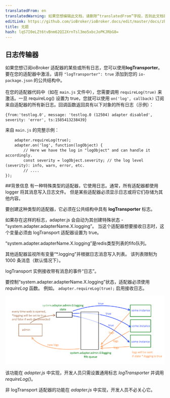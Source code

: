 ```yaml
---
translatedFrom: en
translatedWarning: 如果您想编辑此文档，请删除“translatedFrom”字段，否则此文档将再次自动翻译
editLink: https://github.com/ioBroker/ioBroker.docs/edit/master/docs/zh-cn/dev/logging.md
title: 无题
hash: lqS7I0eLZt6tvBnm62QI2XrnTsl3mo5xbcJoPKJRbG8=
---
```

## 日志传输器
如果您想订阅ioBroker 适配器的某些或所有日志，您可以使用**logTransporter**。要在您的适配器中激活，请将 `"logTransporter": true` 添加到您的 `io-package.json` 的公共结构中。<br><br>在您的适配器代码中（如在 `main.js` 文件中），您需要调用 `requireLog(true)` 来激活。一旦 requireLog() 设置为 true，您就可以使用 `on('log', callback)` 订阅来自适配器的所有新日志。回调函数返回具有以下对象的所有日志（示例）：

```
{from:'testlog.0', message: 'testlog.0 (12504) adapter disabled', severity: 'error', ts:1585413238439}
```

来自 `main.js` 的完整示例：

```
    adapter.requireLog(true);
    adapter.on('log', function(logObject) {
        // Here we have the log in "logObject" and can handle it accordingly.
        const severity = logObject.severity; // the log level (severity): info, warn, error, etc.
        // ....
});
```

##背景信息
有一种特殊类型的适配器，它使用日志。通常，所有适配器都使用 logger 将其消息写入日志文件。
但是某些适配器必须显示日志或将它们存储为其他内容。

要创建这种类型的适配器，它必须在公共结构中具有 **logTransporter** 标志。

如果存在这样的标志，adapter.js 会自动为其创建特殊状态 - “system.adapter.adapterName.X.logging”。
当这个适配器想要接收日志时，这个变量必须由 logTransport 适配器设置为 true。

“system.adapter.adapterName.X.logging”是redis类型列表的fifo队列。

其他适配器监视所有变量“*.logging”并根据日志消息写入列表。
该列表限制为 1000 条消息（默认情况下）。

logTransport 实例接收带有消息的事件“日志”。

要控制“system.adapter.adapterName.X.logging”状态，适配器必须使用 *requireLog* 函数。
例如。 ```adapter.requireLog(true);``` 启用接收日志。

![插图](../../en/dev/media/logging.png)

该功能在 *adapter.js* 中实现，开发人员只需设置通用标志 *logTransporter* 并调用 *requireLog()*。

非 logTransport 适配器的功能在 *adapter.js* 中实现，开发人员不必关心它。